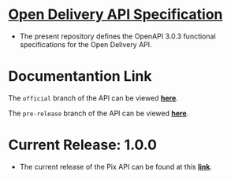# [Open Delivery API Specification](https://abrasel-nacional.github.io/docs/)

* The present repository defines the OpenAPI 3.0.3 functional specifications for the Open Delivery API.

# Documentantion Link

The `official` branch of the API can be viewed __[here](https://abrasel-nacional.github.io/docs/)__.

The `pre-release` branch of the API can be viewed __[here](https://abrasel-nacional.github.io/docs/beta)__.

# Current Release: 1.0.0

* The current release of the Pix API can be found at this __[link](https://github.com/Abrasel-Nacional/docs/releases/tag/v1.0.0)__.